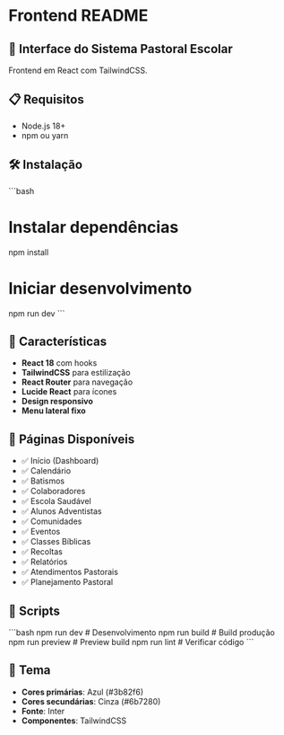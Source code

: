 # Frontend README

## 🎨 Interface do Sistema Pastoral Escolar

Frontend em React com TailwindCSS.

## 📋 Requisitos

- Node.js 18+
- npm ou yarn

## 🛠️ Instalação

\`\`\`bash
# Instalar dependências
npm install

# Iniciar desenvolvimento
npm run dev
\`\`\`

## 🎨 Características

- **React 18** com hooks
- **TailwindCSS** para estilização
- **React Router** para navegação
- **Lucide React** para ícones
- **Design responsivo**
- **Menu lateral fixo**

## 📱 Páginas Disponíveis

- ✅ Início (Dashboard)
- ✅ Calendário
- ✅ Batismos
- ✅ Colaboradores
- ✅ Escola Saudável
- ✅ Alunos Adventistas
- ✅ Comunidades
- ✅ Eventos
- ✅ Classes Bíblicas
- ✅ Recoltas
- ✅ Relatórios
- ✅ Atendimentos Pastorais
- ✅ Planejamento Pastoral

## 🔧 Scripts

\`\`\`bash
npm run dev      # Desenvolvimento
npm run build    # Build produção
npm run preview  # Preview build
npm run lint     # Verificar código
\`\`\`

## 🎨 Tema

- **Cores primárias**: Azul (#3b82f6)
- **Cores secundárias**: Cinza (#6b7280)
- **Fonte**: Inter
- **Componentes**: TailwindCSS
